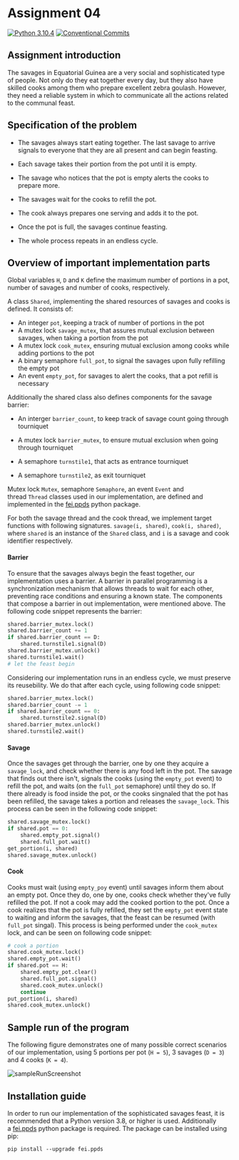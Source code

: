 # Assignment 04

[![Python 3.10.4](https://img.shields.io/badge/python-3.10.4-blue.svg)](https://www.python.org/downloads/release/python-3104/)
[![Conventional Commits](https://img.shields.io/badge/Conventional%20Commits-1.0.0-red.svg)](https://conventionalcommits.org)

## Assignment introduction

The savages in Equatorial Guinea are a very social and sophisticated type of people. Not only do they eat together every day, but they also have skilled cooks among them who prepare excellent zebra goulash. However, they need a reliable system in which to communicate all the actions related to the communal feast.

## Specification of the problem

- The savages always start eating together. The last savage to arrive signals to everyone that they are all present and can begin feasting.

- Each savage takes their portion from the pot until it is empty.

- The savage who notices that the pot is empty alerts the cooks to prepare more.

- The savages wait for the cooks to refill the pot.

- The cook always prepares one serving and adds it to the pot.

- Once the pot is full, the savages continue feasting.

- The whole process repeats in an endless cycle.

## Overview of important implementation parts

Global variables `H`, `D` and `K` define the maximum number of portions in a pot, number of savages and number of cooks, respectively.

A class `Shared`, implementing the shared resources of savages and cooks is defined. It consists of:

- An integer `pot`, keeping a track of number of portions in the pot
- A mutex lock `savage_mutex`, that assures mutual exclusion between savages, when taking a portion from the pot
- A mutex lock `cook_mutex`, ensuring mutual exclusion among cooks while adding portions to the pot
- A binary semaphore `full_pot`, to signal the savages upon fully refilling the empty pot
- An event `empty_pot`, for savages to alert the cooks, that a pot refill is necessary

Additionally the shared class also defines components for the savage barrier:

- An interger `barrier_count`, to keep track of savage count going through tourniquet

- A mutex lock `barrier_mutex`, to ensure mutual exclusion when going through tourniquet

- A semaphore `turnstile1`, that acts as entrance tourniquet

- A semaphore `turnstile2`, as exit tourniquet

Mutex lock `Mutex`, semaphore `Semaphore`, an event `Event` and thread `Thread` classes used in our implementation, are defined and implemented in the [fei.ppds](https://github.com/Programator2/ppds) python package.

For both the savage thread and the cook thread, we implement target functions with following signatures. `savage(i, shared)`, `cook(i, shared)`, where `shared` is an instance of the `Shared` class, and `i` is a savage and cook identifier respectively.

#### Barrier

To ensure that the savages always begin the feast together, our implementation uses a barrier. A barrier in parallel programming is a synchronization mechanism that allows threads to wait for each other, preventing race conditions and ensuring a known state. The components that compose a barrier in out implementation, were mentioned above. The following code snippet represents the barrier:

```python
shared.barrier_mutex.lock()
shared.barrier_count += 1
if shared.barrier_count == D:
    shared.turnstile1.signal(D)
shared.barrier_mutex.unlock()
shared.turnstile1.wait()
# let the feast begin
```

Considering our implementation runs in an endless cycle, we must preserve its reusebility. We do that after each cycle, using following code snippet:

```python
shared.barrier_mutex.lock()
shared.barrier_count -= 1
if shared.barrier_count == 0:
    shared.turnstile2.signal(D)
shared.barrier_mutex.unlock()
shared.turnstile2.wait()
```

#### Savage

Once the savages get through the barrier, one by one they acquire a `savage_lock`, and check whether there is any food left in the pot. The savage that finds out there isn't, signals the cooks (using the `empty_pot` event) to refill the pot, and waits (on the `full_pot` semaphore) until they do so. If there already is food inside the pot, or the cooks singnaled that the pot has been refilled, the savage takes a portion and releases the `savage_lock`. This process can be seen in the following code snippet:

```python
shared.savage_mutex.lock()
if shared.pot == 0:
    shared.empty_pot.signal()
    shared.full_pot.wait()
get_portion(i, shared)
shared.savage_mutex.unlock()
```

#### Cook

Cooks must wait (using `empty_poy` event) until savages inform them about an empty pot. Once they do, one by one, cooks check whether they've fully refilled the pot. If not a cook may add the cooked portion to the pot. Once a cook realizes that the pot is fully refilled, they set the ``empty_pot`` event state to waiting and inform the savages, that the feast can be resumed (with ``full_pot`` singal). This process is being performed under the `cook_mutex` lock, and can be seen on following code snippet:

```python
# cook a portion
shared.cook_mutex.lock()
shared.empty_pot.wait()
if shared.pot == H:
    shared.empty_pot.clear()
    shared.full_pot.signal()
    shared.cook_mutex.unlock()
    continue
put_portion(i, shared)
shared.cook_mutex.unlock()
```

## Sample run of the program

The following figure demonstrates one of many possible correct scenarios of our implementation, using 5 portions per pot (`H = 5`), 3 savages (`D = 3`) and 4 cooks (`K = 4`).

<img src="https://i.imgur.com/Z15J3uQ.png" title="implementation run example" alt="sampleRunScreenshot">

## Installation guide

In order to run our implementation of the sophisticated savages feast, it is recommended that a Python version 3.8, or higher is used. Additionally a [fei.ppds](https://github.com/Programator2/ppds) python package is required. The package can be installed using pip:

```
pip install --upgrade fei.ppds
```